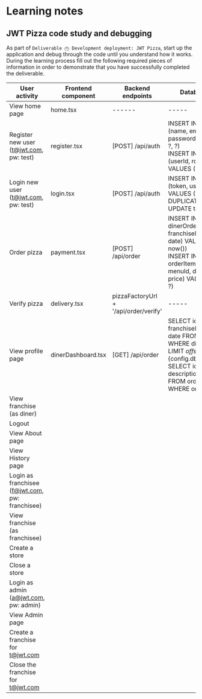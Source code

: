 # Learning notes

## JWT Pizza code study and debugging

As part of `Deliverable ⓵ Development deployment: JWT Pizza`, start up the application and debug through the code until you understand how it works. During the learning process fill out the following required pieces of information in order to demonstrate that you have successfully completed the deliverable.

| User activity                                       | Frontend component | Backend endpoints | Database SQL |
| --------------------------------------------------- | ------------------ | ----------------- | ------------ |
| View home page                                      | home.tsx           |      ------       |    -----     |
| Register new user<br/>(t@jwt.com, pw: test)         | register.tsx       | [POST] /api/auth  |     INSERT INTO user (name, email, password) VALUES (?, ?, ?) <br /> INSERT INTO userRole (userId, role, objectId) VALUES (?, ?, ?)         |
| Login new user<br/>(t@jwt.com, pw: test)            |      login.tsx     | [POST] /api/auth    |      INSERT INTO auth (token, userId) VALUES (?, ?) ON DUPLICATE KEY UPDATE token=token        |
| Order pizza                                         |   payment.tsx      | [POST] /api/order |     INSERT INTO dinerOrder (dinerId, franchiseId, storeId, date) VALUES (?, ?, ?, now()) <br />   INSERT INTO orderItem (orderId, menuId, description, price) VALUES (?, ?, ?, ?)          |
| Verify pizza                                        |     delivery.tsx   | pizzaFactoryUrl + '/api/order/verify' |   -----   |
| View profile page                                   | dinerDashboard.tsx | [GET] /api/order | SELECT id, franchiseId, storeId, date FROM dinerOrder WHERE dinerId=? LIMIT ${offset},${config.db.listPerPage}  <br /> SELECT id, menuId, description, price FROM orderItem WHERE orderId=?  |
| View franchise<br/>(as diner)                       |                    |                   |              |
| Logout                                              |                    |                   |              |
| View About page                                     |                    |                   |              |
| View History page                                   |                    |                   |              |
| Login as franchisee<br/>(f@jwt.com, pw: franchisee) |                    |                   |              |
| View franchise<br/>(as franchisee)                  |                    |                   |              |
| Create a store                                      |                    |                   |              |
| Close a store                                       |                    |                   |              |
| Login as admin<br/>(a@jwt.com, pw: admin)           |                    |                   |              |
| View Admin page                                     |                    |                   |              |
| Create a franchise for t@jwt.com                    |                    |                   |              |
| Close the franchise for t@jwt.com                   |                    |                   |              |
